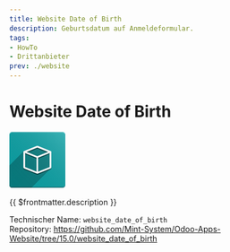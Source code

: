```yaml
---
title: Website Date of Birth
description: Geburtsdatum auf Anmeldeformular.
tags:
- HowTo
- Drittanbieter
prev: ./website
---
```

# Website Date of Birth
![icon_oms_box](attachments/icon_oms_box.png)

{{ $frontmatter.description }}

Technischer Name: `website_date_of_birth`\
Repository: <https://github.com/Mint-System/Odoo-Apps-Website/tree/15.0/website_date_of_birth>
